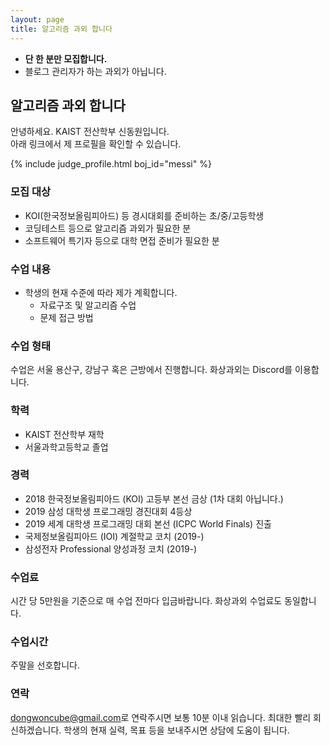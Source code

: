 ```yaml
---
layout: page
title: 알고리즘 과외 합니다
---
```


* **단 한 분만 모집합니다.**
* 블로그 관리자가 하는 과외가 아닙니다.

## 알고리즘 과외 합니다
안녕하세요. KAIST 전산학부 신동원입니다.<br>
아래 링크에서 제 프로필을 확인할 수 있습니다.

{% include judge_profile.html boj_id="messi" %}

### 모집 대상
* KOI(한국정보올림피아드) 등 경시대회를 준비하는 초/중/고등학생
* 코딩테스트 등으로 알고리즘 과외가 필요한 분
* 소프트웨어 특기자 등으로 대학 면접 준비가 필요한 분

### 수업 내용
* 학생의 현재 수준에 따라 제가 계획합니다.
  * 자료구조 및 알고리즘 수업
  * 문제 접근 방법

### 수업 형태
수업은 서울 용산구, 강남구 혹은 근방에서 진행합니다.
화상과외는 Discord를 이용합니다.

### 학력
* KAIST 전산학부 재학
* 서울과학고등학교 졸업

### 경력
* 2018 한국정보올림피아드 (KOI) 고등부 본선 금상 (1차 대회 아닙니다.)
* 2019 삼성 대학생 프로그래밍 경진대회 4등상
* 2019 세계 대학생 프로그래밍 대회 본선 (ICPC World Finals) 진출
* 국제정보올림피아드 (IOI) 계절학교 코치 (2019-)
* 삼성전자 Professional 양성과정 코치 (2019-)

### 수업료
시간 당 5만원을 기준으로 매 수업 전마다 입금바랍니다.
화상과외 수업료도 동일합니다.

### 수업시간
주말을 선호합니다.

### 연락
<style>
.mail-address:after{
    content:attr(data-name) "@" attr(data-domain) "." attr(data-tld);
    text-decoration: underline
}
</style>
<a href="#" class="mail-address" data-name="dongwoncube" data-domain="gmail" data-tld="com" onclick="window.location.href = 'mailto:' + this.dataset.name + '@' + this.dataset.domain + '.' + this.dataset.tld"></a>로 연락주시면 보통 10분 이내 읽습니다. 최대한 빨리 회신하겠습니다.
학생의 현재 실력, 목표 등을 보내주시면 상담에 도움이 됩니다.

